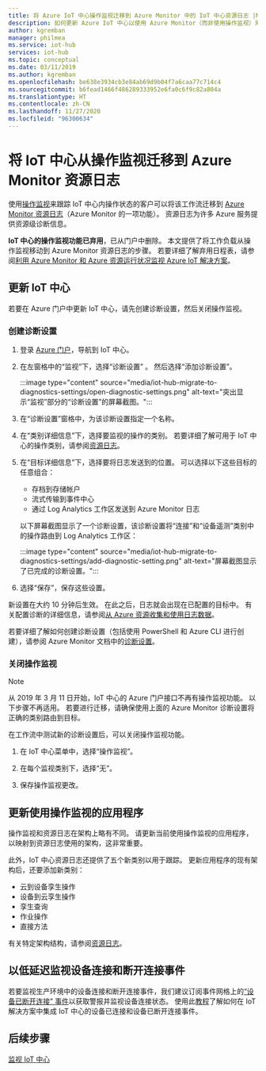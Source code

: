 ```yaml
---
title: 将 Azure IoT 中心操作监视迁移到 Azure Monitor 中的 IoT 中心资源日志 |Microsoft Docs
description: 如何更新 Azure IoT 中心以使用 Azure Monitor（而非使用操作监视）来实时监视 IoT 中心内操作的状态。
author: kgremban
manager: philmea
ms.service: iot-hub
services: iot-hub
ms.topic: conceptual
ms.date: 03/11/2019
ms.author: kgremban
ms.openlocfilehash: be638e3934cb3e84ab69d9b04f7a6caa77c714c4
ms.sourcegitcommit: b6fead1466f486289333952e6fa0c6f9c82a804a
ms.translationtype: HT
ms.contentlocale: zh-CN
ms.lasthandoff: 11/27/2020
ms.locfileid: "96300634"
---
```

# <a name="migrate-your-iot-hub-from-operations-monitoring-to-azure-monitor-resource-logs"></a>将 IoT 中心从操作监视迁移到 Azure Monitor 资源日志

使用[操作监视](iot-hub-operations-monitoring.md)来跟踪 IoT 中心内操作状态的客户可以将该工作流迁移到 [Azure Monitor 资源日志](../azure-monitor/platform/platform-logs-overview.md)（Azure Monitor 的一项功能）。 资源日志为许多 Azure 服务提供资源级诊断信息。

**IoT 中心的操作监视功能已弃用**，已从门户中删除。 本文提供了将工作负载从操作监视移动到 Azure Monitor 资源日志的步骤。 若要详细了解弃用日程表，请参阅[利用 Azure Monitor 和 Azure 资源运行状况监视 Azure IoT 解决方案](https://azure.microsoft.com/blog/monitor-your-azure-iot-solutions-with-azure-monitor-and-azure-resource-health/)。

## <a name="update-iot-hub"></a>更新 IoT 中心

若要在 Azure 门户中更新 IoT 中心，请先创建诊断设置，然后关闭操作监视。  

### <a name="create-a--diagnostic-setting"></a>创建诊断设置

1. 登录 [Azure 门户](https://portal.azure.cn)，导航到 IoT 中心。

1. 在左窗格中的“监视”下，选择“诊断设置” 。 然后选择“添加诊断设置”。

   :::image type="content" source="media/iot-hub-migrate-to-diagnostics-settings/open-diagnostic-settings.png" alt-text="突出显示“监视”部分的“诊断设置”的屏幕截图。":::

1. 在“诊断设置”窗格中，为该诊断设置指定一个名称。

1. 在“类别详细信息”下，选择要监视的操作的类别。 若要详细了解可用于 IoT 中心的操作类别，请参阅[资源日志](monitor-iot-hub-reference.md#resource-logs)。

1. 在“目标详细信息”下，选择要将日志发送到的位置。 可以选择以下这些目标的任意组合：

   * 存档到存储帐户
   * 流式传输到事件中心
   * 通过 Log Analytics 工作区发送到 Azure Monitor 日志

   以下屏幕截图显示了一个诊断设置，该诊断设置将“连接”和“设备遥测”类别中的操作路由到 Log Analytics 工作区：

   :::image type="content" source="media/iot-hub-migrate-to-diagnostics-settings/add-diagnostic-setting.png" alt-text="屏幕截图显示了已完成的诊断设置。":::

1. 选择“保存”，保存这些设置。

新设置在大约 10 分钟后生效。 在此之后，日志就会出现在已配置的目标中。 有关配置诊断的详细信息，请参阅[从 Azure 资源收集和使用日志数据](/azure/azure-monitor/platform/platform-logs-overview)。

若要详细了解如何创建诊断设置（包括使用 PowerShell 和 Azure CLI 进行创建），请参阅 Azure Monitor 文档中的[诊断设置](/azure/azure-monitor/platform/diagnostic-settings)。

### <a name="turn-off-operations-monitoring"></a>关闭操作监视

> [!NOTE]
> 从 2019 年 3 月 11 日开始，IoT 中心的 Azure 门户接口不再有操作监视功能。 以下步骤不再适用。 若要进行迁移，请确保使用上面的 Azure Monitor 诊断设置将正确的类别路由到目标。

在工作流中测试新的诊断设置后，可以关闭操作监视功能。 

1. 在 IoT 中心菜单中，选择“操作监视”。 

2. 在每个监视类别下，选择“无”。 

3. 保存操作监视更改。

## <a name="update-applications-that-use-operations-monitoring"></a>更新使用操作监视的应用程序

操作监视和资源日志在架构上略有不同。 请更新当前使用操作监视的应用程序，以映射到资源日志使用的架构，这非常重要。

此外，IoT 中心资源日志还提供了五个新类别以用于跟踪。 更新应用程序的现有架构后，还要添加新类别：

* 云到设备孪生操作
* 设备到云孪生操作
* 孪生查询
* 作业操作
* 直接方法

有关特定架构结构，请参阅[资源日志](monitor-iot-hub-reference.md#resource-logs)。

## <a name="monitoring-device-connect-and-disconnect-events-with-low-latency"></a>以低延迟监视设备连接和断开连接事件

若要监视生产环境中的设备连接和断开连接事件，我们建议订阅事件网格上的[“设备已断开连接”  事件](iot-hub-event-grid.md#event-types)以获取警报并监视设备连接状态。 使用此[教程](iot-hub-how-to-order-connection-state-events.md)了解如何在 IoT 解决方案中集成 IoT 中心的设备已连接和设备已断开连接事件。

## <a name="next-steps"></a>后续步骤

[监视 IoT 中心](monitor-iot-hub.md)
